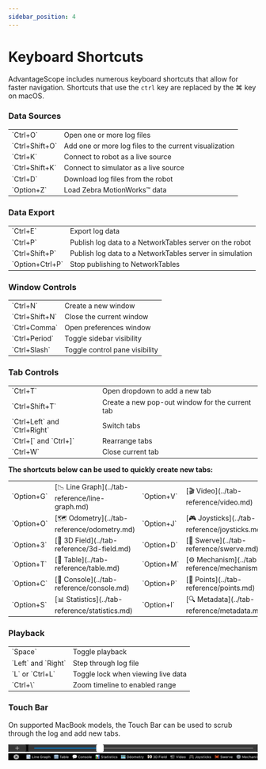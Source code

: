 ```yaml
---
sidebar_position: 4
---
```


# Keyboard Shortcuts

AdvantageScope includes numerous keyboard shortcuts that allow for faster navigation. Shortcuts that use the `ctrl` key are replaced by the ⌘ key on macOS.

### Data Sources

<table>
<tr><td>`Ctrl+O`</td><td>Open one or more log files</td></tr>
<tr><td>`Ctrl+Shift+O`</td><td>Add one or more log files to the current visualization</td></tr>
<tr><td>`Ctrl+K`</td><td>Connect to robot as a live source</td></tr>
<tr><td>`Ctrl+Shift+K`</td><td>Connect to simulator as a live source</td></tr>
<tr><td>`Ctrl+D`</td><td>Download log files from the robot</td></tr>
<tr><td>`Option+Z`</td><td>Load Zebra MotionWorks™️ data</td></tr>
</table>

### Data Export

<table>
<tr><td>`Ctrl+E`</td><td>Export log data</td></tr>
<tr><td>`Ctrl+P`</td><td>Publish log data to a NetworkTables server on the robot</td></tr>
<tr><td>`Ctrl+Shift+P`</td><td>Publish log data to a NetworkTables server in simulation</td></tr>
<tr><td>`Option+Ctrl+P`</td><td>Stop publishing to NetworkTables</td></tr>
</table>

### Window Controls

<table>
<tr><td>`Ctrl+N`</td><td>Create a new window</td></tr>
<tr><td>`Ctrl+Shift+N`</td><td>Close the current window</td></tr>
<tr><td>`Ctrl+Comma`</td><td>Open preferences window</td></tr>
<tr><td>`Ctrl+Period`</td><td>Toggle sidebar visibility</td></tr>
<tr><td>`Ctrl+Slash`</td><td>Toggle control pane visibility</td></tr>
</table>

### Tab Controls

<table>
<tr><td>`Ctrl+T`</td><td>Open dropdown to add a new tab</td></tr>
<tr><td>`Ctrl+Shift+T`</td><td>Create a new pop-out window for the current tab</td></tr>
<tr><td>`Ctrl+Left` and `Ctrl+Right`</td><td>Switch tabs</td></tr>
<tr><td>`Ctrl+[` and `Ctrl+]`</td><td>Rearrange tabs</td></tr>
<tr><td>`Ctrl+W`</td><td>Close current tab</td></tr>
</table>

**The shortcuts below can be used to quickly create new tabs:**

<table>
<tr>
<td>`Option+G`</td><td>[📉 Line Graph](../tab-reference/line-graph.md)</td>
<td>`Option+V`</td><td>[🎬 Video](../tab-reference/video.md)</td>
</tr>
<tr>
<td>`Option+O`</td><td>[🗺 Odometry](../tab-reference/odometry.md)</td>
<td>`Option+J`</td><td>[🎮 Joysticks](../tab-reference/joysticks.md)</td>
</tr>
<tr>
<td>`Option+3`</td><td>[👀 3D Field](../tab-reference/3d-field.md)</td>
<td>`Option+D`</td><td>[🦀 Swerve](../tab-reference/swerve.md)</td>
</tr>
<tr>
<td>`Option+T`</td><td>[🔢 Table](../tab-reference/table.md)</td>
<td>`Option+M`</td><td>[⚙️ Mechanism](../tab-reference/mechanism.md)</td>
</tr>
<tr>
<td>`Option+C`</td><td>[💬 Console](../tab-reference/console.md)</td>
<td>`Option+P`</td><td>[📍 Points](../tab-reference/points.md)</td>
</tr>
<tr>
<td>`Option+S`</td><td>[📊 Statistics](../tab-reference/statistics.md)</td>
<td>`Option+I`</td><td>[🔍 Metadata](../tab-reference/metadata.md)</td>
</tr>
</table>

### Playback

<table>
<tr><td>`Space`</td><td>Toggle playback</td></tr>
<tr><td>`Left` and `Right`</td><td>Step through log file</td></tr>
<tr><td>`L` or `Ctrl+L`</td><td>Toggle lock when viewing live data</td></tr>
<tr><td>`Ctrl+\`</td><td>Zoom timeline to enabled range</td></tr>
</table>

### Touch Bar

On supported MacBook models, the Touch Bar can be used to scrub through the log and add new tabs.

![Touch Bar scrubbing interface](./img/keyboard-1.png)
![Touch Bar new tab interface](./img/keyboard-2.png)
